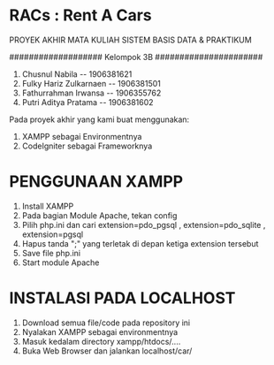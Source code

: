 # RACs : Rent A Cars
PROYEK AKHIR MATA KULIAH SISTEM BASIS DATA & PRAKTIKUM

################### Kelompok 3B ######################

1) Chusnul Nabila					-- 1906381621
2) Fulky Hariz Zulkarnaen	-- 1906381501
3) Fathurrahman Irwansa 	-- 1906355762
4) Putri Aditya Pratama		-- 1906381602

Pada proyek akhir yang kami buat menggunakan:
1) XAMPP sebagai Environmentnya
2) CodeIgniter sebagai Frameworknya

# PENGGUNAAN XAMPP
1) Install XAMPP
2) Pada bagian Module Apache, tekan config
3) Pilih php.ini dan cari extension=pdo_pgsql , extension=pdo_sqlite , extension=pgsql
4) Hapus tanda ";" yang terletak di depan ketiga extension tersebut
5) Save file php.ini
6) Start module Apache

# INSTALASI PADA LOCALHOST
1) Download semua file/code pada repository ini
2) Nyalakan XAMPP sebagai environmentnya
3) Masuk kedalam directory xampp/htdocs/....
4) Buka Web Browser dan jalankan localhost/car/
